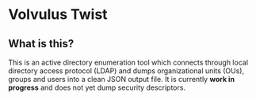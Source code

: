 # Volvulus Twist

## What is this?

This is an active directory enumeration tool which connects through local directory access protocol (LDAP) and dumps organizational units (OUs), groups and users into a clean JSON output file. It is currently **work in progress** and does not yet dump security descriptors.
